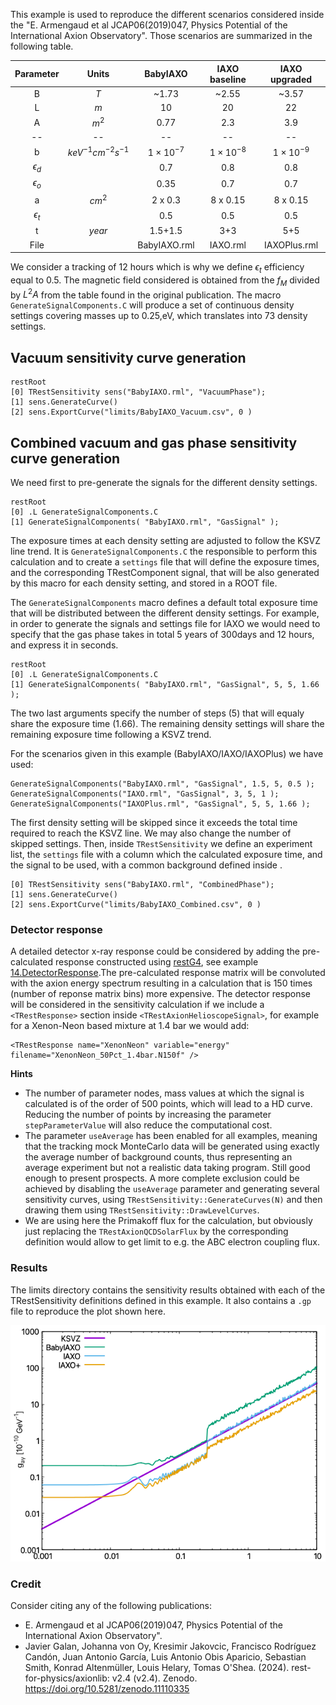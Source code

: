 This example is used to reproduce the different scenarios considered inside the "E. Armengaud et al JCAP06(2019)047, Physics Potential of the International Axion Observatory". Those scenarios are summarized in the following table.

Parameter | Units   | BabyIAXO | IAXO baseline | IAXO upgraded |
  :---:   |  :---:  |  :---:   |     :---:     |      :---:    |
B         |   $T$     |   ~1.73     |     ~2.55      |      ~3.57     |
L         |   $m$     |   10     |      20       |       22      |
A         |  $m^2$     |  0.77    |      2.3      |       3.9     |
 --       |        --  |      --  |            --  |           --  |
b            | $keV^{-1}cm^{-2}s^{-1}$ | $1\times10^{-7}$ | $1\times 10^{-8}$ | $1\times10^{-9}$ |
$\epsilon_d$ |         |   0.7      |      0.8     |     0.8      |
$\epsilon_o$ |         |   0.35      |      0.7      |     0.7       |
a            | $cm^2$  |  2 x 0.3    |    8 x 0.15   |   8 x 0.15    |
$\epsilon_t$ |         |   0.5       |      0.5      |     0.5       |
t            | $year$    |   1.5+1.5       |      3+3      |    5+5      |
 File       |     |     BabyIAXO.rml  |  IAXO.rml  |  IAXOPlus.rml  |

We consider a tracking of 12 hours which is why we define $\epsilon_t$ efficiency equal to 0.5. The magnetic field considered is obtained from the $f_M$ divided by $L^2 A$ from the table found in the original publication. The macro `GenerateSignalComponents.C` will produce a set of continuous density settings covering masses up to 0.25\,eV, which translates into 73 density settings.

## Vacuum sensitivity curve generation

```
restRoot
[0] TRestSensitivity sens("BabyIAXO.rml", "VacuumPhase");
[1] sens.GenerateCurve()
[2] sens.ExportCurve("limits/BabyIAXO_Vacuum.csv", 0 )
```
## Combined vacuum and gas phase sensitivity curve generation

We need first to pre-generate the signals for the different density settings.

```
restRoot
[0] .L GenerateSignalComponents.C
[1] GenerateSignalComponents( "BabyIAXO.rml", "GasSignal" );
```

The exposure times at each density setting are adjusted to follow the KSVZ line trend. It is `GenerateSignalComponents.C` the responsible to perform this calculation and to create a `settings` file that will define the exposure times, and the corresponding TRestComponent signal, that will be also generated by this macro for each density setting, and stored in a ROOT file.

The `GenerateSignalComponents` macro defines a default total exposure time that will be distributed between the different density settings. For example, in order to generate the signals and settings file for IAXO we would need to specify that the gas phase takes in total 5 years of 300days and 12 hours, and express it in seconds.

```
restRoot
[0] .L GenerateSignalComponents.C
[1] GenerateSignalComponents( "BabyIAXO.rml", "GasSignal", 5, 5, 1.66 );
```

The two last arguments specify the number of steps (5) that will equaly share the exposure time (1.66). The remaining density settings will share the remaining exposure time following a KSVZ trend.

For the scenarios given in this example (BabyIAXO/IAXO/IAXOPlus) we have used:

```
GenerateSignalComponents("BabyIAXO.rml", "GasSignal", 1.5, 5, 0.5 );
GenerateSignalComponents("IAXO.rml", "GasSignal", 3, 5, 1 );
GenerateSignalComponents("IAXOPlus.rml", "GasSignal", 5, 5, 1.66 );
```

The first density setting will be skipped since it exceeds the total time required to reach the KSVZ line. We may also change the number of skipped settings. Then, inside `TRestSensitivity` we define an experiment list, the `settings` file with a column which the calculated exposure time, and the signal to be used, with a common background defined inside <TRestSensitibvity>.

```
[0] TRestSensitivity sens("BabyIAXO.rml", "CombinedPhase");
[1] sens.GenerateCurve()
[2] sens.ExportCurve("limits/BabyIAXO_Combined.csv", 0 )
```

### Detector response

A detailed detector x-ray response could be considered by adding the pre-calculated response constructed using [restG4](https://github.com/rest-for-physics/restG4/tree/master), see example [14.DetectorResponse](https://github.com/rest-for-physics/restG4/tree/master/examples/14.DetectorResponse).The pre-calculated response matrix will be convoluted with the axion energy spectrum resulting in a calculation that is 150 times (number of reponse matrix bins) more expensive. The detector response will be considered in the sensitivity calculation if we include a `<TRestResponse>` section inside `<TRestAxionHelioscopeSignal>`, for example for a Xenon-Neon based mixture at 1.4 bar we would add:

```
<TRestResponse name="XenonNeon" variable="energy" filename="XenonNeon_50Pct_1.4bar.N150f" />
```

**Hints**
- The number of parameter nodes, mass values at which the signal is calculated is of the order of 500 points, which will lead to a HD curve. Reducing the number of points by increasing the parameter `stepParameterValue` will also reduce the computational cost.
- The parameter `useAverage` has been enabled for all examples, meaning that the tracking mock MonteCarlo data will be generated using exactly the average number of background counts, thus representing an average experiment but not a realistic data taking program. Still good enough to present prospects. A more complete exclusion could be achieved by disabling the `useAverage` parameter and generating several sensitivity curves, using `TRestSensitivity::GenerateCurves(N)` and then drawing them using `TRestSensitivity::DrawLevelCurves`.
- We are using here the Primakoff flux for the calculation, but obviously just replacing the `TRestAxionQCDSolarFlux` by the corresponding definition would allow to get limit to e.g. the ABC electron coupling flux.

### Results

The limits directory contains the sensitivity results obtained with each of the TRestSensitivity definitions defined in this example. It also contains a `.gp` file to reproduce the plot shown here.

![Limits](limits/IAXO.png)

### Credit

Consider citing any of the following publications:

- E. Armengaud et al JCAP06(2019)047, Physics Potential of the International Axion Observatory".
- Javier Galan, Johanna von Oy, Kresimir Jakovcic, Francisco Rodríguez Candón, Juan Antonio García, Luis Antonio Obis Aparicio, Sebastian Smith, Konrad Altenmüller, Louis Helary, Tomas O'Shea. (2024). rest-for-physics/axionlib: v2.4 (v2.4). Zenodo. https://doi.org/10.5281/zenodo.11110335
